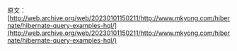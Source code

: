 原文：[http://web.archive.org/web/20230101150211/http://www.mkyong.com/hibernate/hibernate-query-examples-hql/](http://web.archive.org/web/20230101150211/http://www.mkyong.com/hibernate/hibernate-query-examples-hql/)
